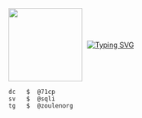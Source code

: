 <div style="display: flex; align-items: center;">
    <img src="https://i.pinimg.com/564x/d9/a4/71/d9a471a4c83df984f7ecef0748217e60.jpg" width="147" style="margin-right: 10px;"/>
    <a href="https://guns.lol/pobe">
        <img src="https://readme-typing-svg.herokuapp.com?font=Fira+Code&pause=1000&color=F70000&width=435&lines=fraud.lol%2Fpobe" alt="Typing SVG"/>
    </a>
</div>

```
dc   $  @71cp
sv   $  @sqli
tg   $  @zoulenorg
```
